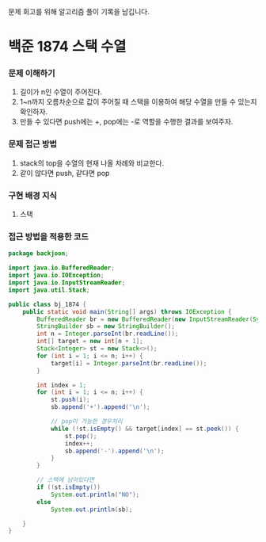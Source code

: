 문제 회고를 위해 알고리즘 풀이 기록을 남깁니다.

# 백준 1874 스택 수열


### 문제 이해하기
1. 길이가 n인 수열이 주어진다.
2. 1~n까지 오름차순으로 값이 주어질 때 스택을 이용하여 해당 수열을 만들 수 있는지 확인하자.
3. 만들 수 있다면 push에는 +, pop에는 -로 역할을 수행한 결과를 보여주자.

### 문제 접근 방법
1. stack의 top을 수열의 현재 나올 차례와 비교한다.
2. 같이 않다면 push, 같다면 pop

### 구현 배경 지식
1. 스택

### 접근 방법을 적용한 코드
```java
package backjoon;

import java.io.BufferedReader;
import java.io.IOException;
import java.io.InputStreamReader;
import java.util.Stack;

public class bj_1874 {
    public static void main(String[] args) throws IOException {
        BufferedReader br = new BufferedReader(new InputStreamReader(System.in));
        StringBuilder sb = new StringBuilder();
        int n = Integer.parseInt(br.readLine());
        int[] target = new int[n + 1];
        Stack<Integer> st = new Stack<>();
        for (int i = 1; i <= n; i++) {
            target[i] = Integer.parseInt(br.readLine());
        }

        int index = 1;
        for (int i = 1; i <= n; i++) {
            st.push(i);
            sb.append('+').append('\n');

            // pop이 가능한 경우처리
            while (!st.isEmpty() && target[index] == st.peek()) {
                st.pop();
                index++;
                sb.append('-').append('\n');
            }
        }

        // 스택에 남아있다면
        if (!st.isEmpty())
            System.out.println("NO");
        else
            System.out.println(sb);

    }
}

```